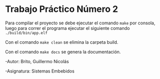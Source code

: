 # Trabajo Práctico Número 2

Para compilar el proyecto se debe ejecutar el comando `make` por consola, luego para correr el programa ejecutar el siguiente comando `./build/bin/app.elf`

Con el comando `make clean` se elimina la carpeta build.

Con el comando `make docs` se genera la documentación.

-Autor: Brito, Guillermo Nicolás

-Asignatura: Sistemas Embebidos
